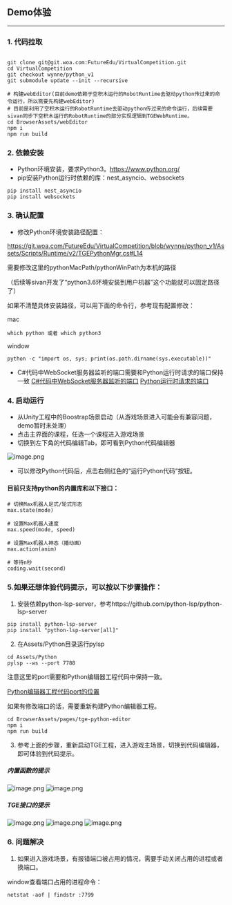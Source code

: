 ## Demo体验
---

### 1. 代码拉取
```

git clone git@git.woa.com:FutureEdu/VirtualCompetition.git
cd VirtualCompetition
git checkout wynne/python_v1
git submodule update --init --recursive

# 构建webEditor(目前demo依赖于空积木运行的RobotRuntime去驱动python传过来的命令运行，所以需要先构建webEditor)
# 目前是利用了空积木运行的RobotRuntime去驱动python传过来的命令运行，后续需要sivan同步下空积木运行的RobotRuntime的部分实现逻辑到TGEWebRuntime。
cd BrowserAssets/webEditor
npm i
npm run build

```

### 2. 依赖安装
* Python环境安装，要求Python3。https://www.python.org/
* pip安装Python运行时依赖的库：nest_asyncio、websockets
```
pip install nest_asyncio
pip install websockets
```

### 3. 确认配置
* 修改Python环境安装路径配置：

https://git.woa.com/FutureEdu/VirtualCompetition/blob/wynne/python_v1/Assets/Scripts/Runtime/v2/TGEPythonMgr.cs#L14

需要修改这里的pythonMacPath/pythonWinPath为本机的路径

（后续等sivan开发了“python3.6环境安装到用户机器”这个功能就可以固定路径了）

如果不清楚具体安装路径，可以用下面的命令行，参考现有配置修改：

mac
```
which python 或者 which python3
```

window
```
python -c "import os, sys; print(os.path.dirname(sys.executable))"
```

* C#代码中WebSocket服务器监听的端口需要和Python运行时请求的端口保持一致
[C#代码中WebSocket服务器监听的端口](https://git.woa.com/FutureEdu/VirtualCompetition/blob/wynne/python_v1/Assets/Scripts/Runtime/v2/TGEWebAdapter.cs#L12)
[Python运行时请求的端口](https://git.woa.com/wynnechen/tge_py/blob/master/coding_runtime.py#L31)



### 4. 启动运行
* 从Unity工程中的Boostrap场景启动（从游戏场景进入可能会有兼容问题，demo暂时未处理）
* 点击主界面的课程，任选一个课程进入游戏场景
* 切换到左下角的代码编辑Tab，即可看到Python代码编辑器
<img width="" src="/uploads/A9F3EA778A08410F899A1418C6F53AF4/image.png" alt="image.png" />

* 可以修改Python代码后，点击右侧红色的“运行Python代码“按钮。

#### 目前只支持python的内置库和以下接口：
```
# 切换Max机器人足式/轮式形态
max.state(mode)

# 设置Max机器人速度
max.speed(mode, speed)

# 设置Max机器人神态（播动画）
max.action(anim)

# 等待n秒
coding.wait(second)
```

### 5.如果还想体验代码提示，可以按以下步骤操作：

1. 安装依赖python-lsp-server，参考https://github.com/python-lsp/python-lsp-server

```
pip install python-lsp-server
pip install "python-lsp-server[all]"
```


2. 在Assets/Python目录运行pylsp
```
cd Assets/Python
pylsp --ws --port 7788
```
注意这里的port需要和Python编辑器工程代码中保持一致。

[Python编辑器工程代码port的位置](https://git.woa.com/wynnechen/tge-python-editor/blob/master/src/app.tsx#L57)

如果有修改端口的话，需要重新构建Python编辑器工程。

```
cd BrowserAssets/pages/tge-python-editor
npm i
npm run build
```


3. 参考上面的步骤，重新启动TGE工程，进入游戏主场景，切换到代码编辑器，即可体验到代码提示。
##### 内置函数的提示

<img width="" src="/uploads/6B1AB4F6654042B4B1B4775FD8F21D7D/image.png" alt="image.png" />

<img width="" src="/uploads/EDD79D51018C49DBA0206F87FFCC845F/image.png" alt="image.png" />


##### TGE接口的提示

<img width="" src="/uploads/D52C0432FAEF4722A7FA02346E6AFCCF/image.png" alt="image.png" />

<img width="" src="/uploads/D1AE681B74EB4C4CACC36B812494DCE3/image.png" alt="image.png" />

<img width="" src="/uploads/5C9BE4EA38124EC7A1D0985DA4F4FC9F/image.png" alt="image.png" />



### 6. 问题解决

1. 如果进入游戏场景，有报错端口被占用的情况，需要手动关闭占用的进程或者换端口。

window查看端口占用的进程命令：
```
netstat -aof | findstr :7799
```



